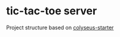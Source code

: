 tic-tac-toe server
===

Project structure based on [colyseus-starter](https://github.com/endel/colyseus-starter)
